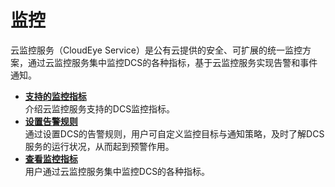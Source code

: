 # 监控<a name="ZH-CN_TOPIC_0106513400"></a>

云监控服务（CloudEye Service）是公有云提供的安全、可扩展的统一监控方案，通过云监控服务集中监控DCS的各种指标，基于云监控服务实现告警和事件通知。

-   **[支持的监控指标](支持的监控指标.md)**  
介绍云监控服务支持的DCS监控指标。
-   **[设置告警规则](设置告警规则.md)**  
通过设置DCS的告警规则，用户可自定义监控目标与通知策略，及时了解DCS服务的运行状况，从而起到预警作用。
-   **[查看监控指标](查看监控指标.md)**  
用户通过云监控服务集中监控DCS的各种指标。

